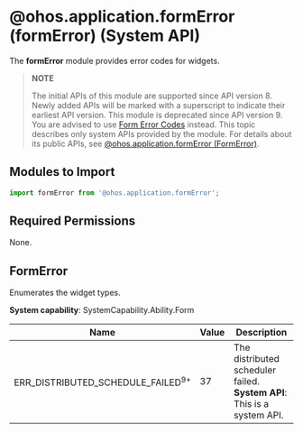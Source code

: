 # @ohos.application.formError (formError) (System API)

The **formError** module provides error codes for widgets.

> **NOTE**
>
> The initial APIs of this module are supported since API version 8. Newly added APIs will be marked with a superscript to indicate their earliest API version.
> This module is deprecated since API version 9. You are advised to use [Form Error Codes](errorcode-form.md) instead.
> This topic describes only system APIs provided by the module. For details about its public APIs, see [@ohos.application.formError (FormError)](js-apis-application-formError.md).

## Modules to Import

```ts
import formError from '@ohos.application.formError';
```

## Required Permissions

None.

## FormError

Enumerates the widget types.

**System capability**: SystemCapability.Ability.Form

| Name       | Value  | Description        |
| ----------- | ---- | ------------ |
| ERR_DISTRIBUTED_SCHEDULE_FAILED<sup>9+</sup> | 37 | The distributed scheduler failed.<br>**System API**: This is a system API. |
